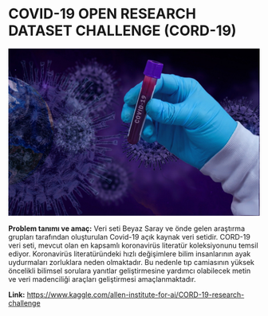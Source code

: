 

# COVID-19 OPEN RESEARCH DATASET CHALLENGE (CORD-19)

![image](https://raw.githubusercontent.com/Kodluyoruz/taskforce/main/data-science-projects/covid19-challange/covid-19-4982910_1920.jpeg)

**Problem tanımı ve amaç:** Veri seti Beyaz Saray ve önde gelen araştırma grupları tarafından oluşturulan Covid-19 açık kaynak veri setidir. CORD-19 veri seti, mevcut olan en kapsamlı koronavirüs literatür koleksiyonunu temsil ediyor. Koronavirüs literatüründeki hızlı değişimlere bilim insanlarının ayak uydurmaları zorluklara neden olmaktadır. Bu nedenle tıp camiasının yüksek öncelikli bilimsel sorulara yanıtlar geliştirmesine yardımcı olabilecek metin ve veri madenciliği araçları geliştirmesi amaçlanmaktadır.


**Link:** https://www.kaggle.com/allen-institute-for-ai/CORD-19-research-challenge

